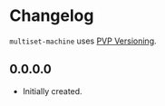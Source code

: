 # Changelog

`multiset-machine` uses [PVP Versioning][1].

## 0.0.0.0

* Initially created.

[1]: https://pvp.haskell.org

